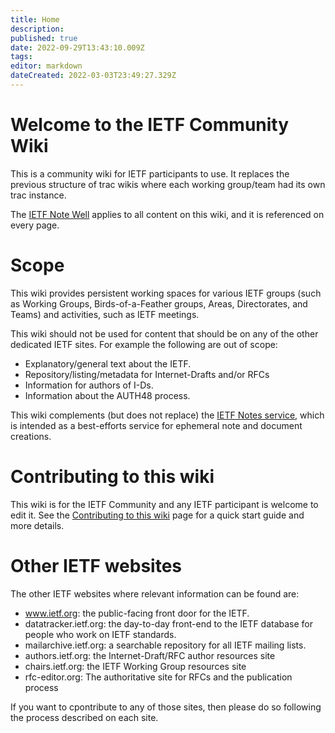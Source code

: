 ```yaml
---
title: Home
description: 
published: true
date: 2022-09-29T13:43:10.009Z
tags: 
editor: markdown
dateCreated: 2022-03-03T23:49:27.329Z
---
```


# Welcome to the IETF Community Wiki
This is a community wiki for IETF participants to use.  It replaces the previous structure of trac wikis where each working group/team had its own trac instance.  

The [IETF Note Well](https://www.ietf.org/about/note-well/) applies to all content on this wiki, and it is referenced on every page.

# Scope

This wiki provides persistent working spaces for various IETF groups (such as Working Groups, Birds-of-a-Feather groups, Areas, Directorates, and Teams) and activities, such as IETF meetings.

This wiki should not be used for content that should be on any of the other dedicated IETF sites.  For example the following are out of scope:
* Explanatory/general text about the IETF.
* Repository/listing/metadata for Internet-Drafts and/or RFCs
* Information for authors of I-Ds.
* Information about the AUTH48 process.

This wiki complements (but does not replace) the [IETF Notes service](https://notes.ietf.org), which is intended as a best-efforts service for ephemeral note and document creations.

# Contributing to this wiki
This wiki is for the IETF Community and any IETF participant is welcome to edit it. See the [Contributing to this wiki](/contributing) page for a quick start guide and more details.

# Other IETF websites
The other IETF websites where relevant information can be found are:
* www.ietf.org: the public-facing front door for the IETF.
* datatracker.ietf.org: the day-to-day front-end to the IETF database for people who work on IETF standards.
* mailarchive.ietf.org: a searchable repository for all IETF mailing lists.
* authors.ietf.org: the Internet-Draft/RFC author resources site
* chairs.ietf.org: the IETF Working Group resources site
* rfc-editor.org: The authoritative site for RFCs and the publication process

If you want to cpontribute to any of those sites, then please do so following the process described on each site.
